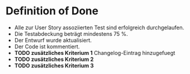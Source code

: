 # Definition of Done

- Alle zur User Story assoziierten Test sind erfolgreich durchgelaufen.
- Die Testabdeckung beträgt mindestens 75 %.
- Der Entwurf wurde aktualisiert.
- Der Code ist kommentiert.
- **TODO zusätzliches Kriterium 1** Changelog-Eintrag hinzugefuegt
- **TODO zusätzliches Kriterium 2**
- **TODO zusätzliches Kriterium 3**
